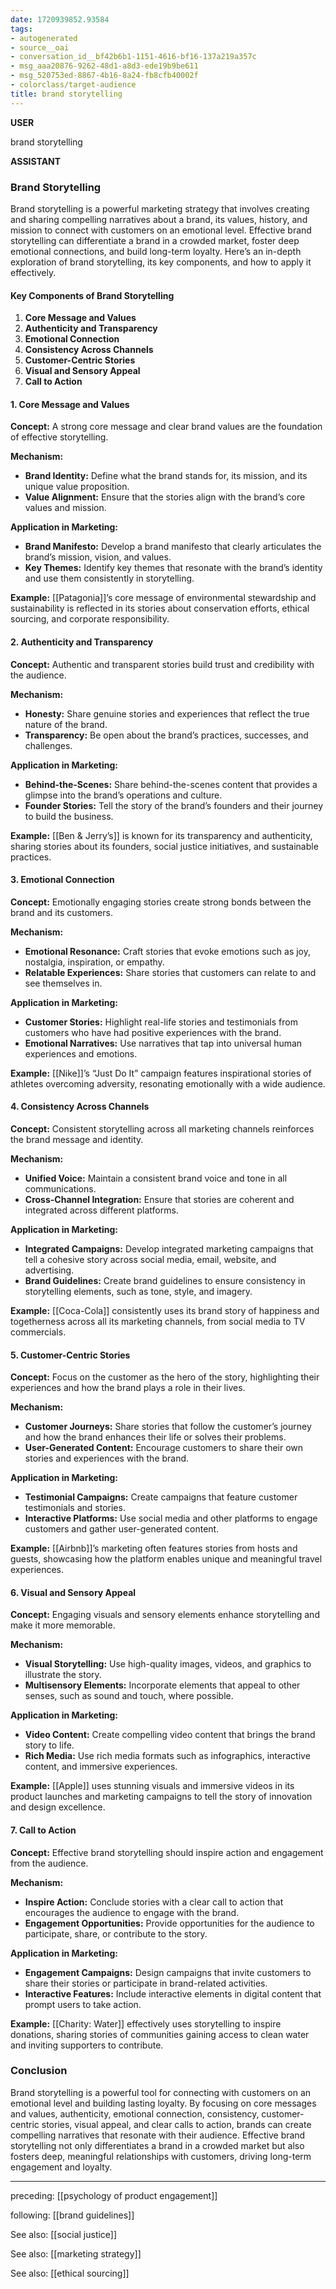 ```yaml
---
date: 1720939852.93584
tags:
- autogenerated
- source__oai
- conversation_id__bf42b6b1-1151-4616-bf16-137a219a357c
- msg_aaa20876-9262-48d1-a8d3-ede19b9be611
- msg_520753ed-8867-4b16-8a24-fb8cfb40002f
- colorclass/target-audience
title: brand storytelling
---
```


**USER**

brand storytelling


**ASSISTANT**

### Brand Storytelling

Brand storytelling is a powerful marketing strategy that involves creating and sharing compelling narratives about a brand, its values, history, and mission to connect with customers on an emotional level. Effective brand storytelling can differentiate a brand in a crowded market, foster deep emotional connections, and build long-term loyalty. Here’s an in-depth exploration of brand storytelling, its key components, and how to apply it effectively.

#### Key Components of Brand Storytelling

1. **Core Message and Values**
2. **Authenticity and Transparency**
3. **Emotional Connection**
4. **Consistency Across Channels**
5. **Customer-Centric Stories**
6. **Visual and Sensory Appeal**
7. **Call to Action**

#### 1. **Core Message and Values**

**Concept:** A strong core message and clear brand values are the foundation of effective storytelling.

**Mechanism:**
- **Brand Identity:** Define what the brand stands for, its mission, and its unique value proposition.
- **Value Alignment:** Ensure that the stories align with the brand’s core values and mission.

**Application in Marketing:**
- **Brand Manifesto:** Develop a brand manifesto that clearly articulates the brand’s mission, vision, and values.
- **Key Themes:** Identify key themes that resonate with the brand’s identity and use them consistently in storytelling.

**Example:** [[Patagonia]]’s core message of environmental stewardship and sustainability is reflected in its stories about conservation efforts, ethical sourcing, and corporate responsibility.

#### 2. **Authenticity and Transparency**

**Concept:** Authentic and transparent stories build trust and credibility with the audience.

**Mechanism:**
- **Honesty:** Share genuine stories and experiences that reflect the true nature of the brand.
- **Transparency:** Be open about the brand’s practices, successes, and challenges.

**Application in Marketing:**
- **Behind-the-Scenes:** Share behind-the-scenes content that provides a glimpse into the brand’s operations and culture.
- **Founder Stories:** Tell the story of the brand’s founders and their journey to build the business.

**Example:** [[Ben & Jerry’s]] is known for its transparency and authenticity, sharing stories about its founders, social justice initiatives, and sustainable practices.

#### 3. **Emotional Connection**

**Concept:** Emotionally engaging stories create strong bonds between the brand and its customers.

**Mechanism:**
- **Emotional Resonance:** Craft stories that evoke emotions such as joy, nostalgia, inspiration, or empathy.
- **Relatable Experiences:** Share stories that customers can relate to and see themselves in.

**Application in Marketing:**
- **Customer Stories:** Highlight real-life stories and testimonials from customers who have had positive experiences with the brand.
- **Emotional Narratives:** Use narratives that tap into universal human experiences and emotions.

**Example:** [[Nike]]’s “Just Do It” campaign features inspirational stories of athletes overcoming adversity, resonating emotionally with a wide audience.

#### 4. **Consistency Across Channels**

**Concept:** Consistent storytelling across all marketing channels reinforces the brand message and identity.

**Mechanism:**
- **Unified Voice:** Maintain a consistent brand voice and tone in all communications.
- **Cross-Channel Integration:** Ensure that stories are coherent and integrated across different platforms.

**Application in Marketing:**
- **Integrated Campaigns:** Develop integrated marketing campaigns that tell a cohesive story across social media, email, website, and advertising.
- **Brand Guidelines:** Create brand guidelines to ensure consistency in storytelling elements, such as tone, style, and imagery.

**Example:** [[Coca-Cola]] consistently uses its brand story of happiness and togetherness across all its marketing channels, from social media to TV commercials.

#### 5. **Customer-Centric Stories**

**Concept:** Focus on the customer as the hero of the story, highlighting their experiences and how the brand plays a role in their lives.

**Mechanism:**
- **Customer Journeys:** Share stories that follow the customer’s journey and how the brand enhances their life or solves their problems.
- **User-Generated Content:** Encourage customers to share their own stories and experiences with the brand.

**Application in Marketing:**
- **Testimonial Campaigns:** Create campaigns that feature customer testimonials and stories.
- **Interactive Platforms:** Use social media and other platforms to engage customers and gather user-generated content.

**Example:** [[Airbnb]]’s marketing often features stories from hosts and guests, showcasing how the platform enables unique and meaningful travel experiences.

#### 6. **Visual and Sensory Appeal**

**Concept:** Engaging visuals and sensory elements enhance storytelling and make it more memorable.

**Mechanism:**
- **Visual Storytelling:** Use high-quality images, videos, and graphics to illustrate the story.
- **Multisensory Elements:** Incorporate elements that appeal to other senses, such as sound and touch, where possible.

**Application in Marketing:**
- **Video Content:** Create compelling video content that brings the brand story to life.
- **Rich Media:** Use rich media formats such as infographics, interactive content, and immersive experiences.

**Example:** [[Apple]] uses stunning visuals and immersive videos in its product launches and marketing campaigns to tell the story of innovation and design excellence.

#### 7. **Call to Action**

**Concept:** Effective brand storytelling should inspire action and engagement from the audience.

**Mechanism:**
- **Inspire Action:** Conclude stories with a clear call to action that encourages the audience to engage with the brand.
- **Engagement Opportunities:** Provide opportunities for the audience to participate, share, or contribute to the story.

**Application in Marketing:**
- **Engagement Campaigns:** Design campaigns that invite customers to share their stories or participate in brand-related activities.
- **Interactive Features:** Include interactive elements in digital content that prompt users to take action.

**Example:** [[Charity: Water]] effectively uses storytelling to inspire donations, sharing stories of communities gaining access to clean water and inviting supporters to contribute.

### Conclusion

Brand storytelling is a powerful tool for connecting with customers on an emotional level and building lasting loyalty. By focusing on core messages and values, authenticity, emotional connection, consistency, customer-centric stories, visual appeal, and clear calls to action, brands can create compelling narratives that resonate with their audience. Effective brand storytelling not only differentiates a brand in a crowded market but also fosters deep, meaningful relationships with customers, driving long-term engagement and loyalty.


---

preceding: [[psychology of product engagement]]  


following: [[brand guidelines]]

See also: [[social justice]]


See also: [[marketing strategy]]


See also: [[ethical sourcing]]